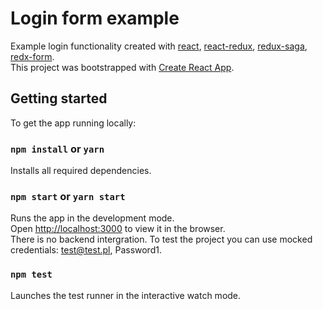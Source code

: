 # Login form example

Example login functionality created with [react](https://reactjs.org/), [react-redux](https://github.com/reduxjs/react-redux), [redux-saga](https://github.com/redux-saga/redux-saga), [redx-form](https://redux-form.com).<br>
This project was bootstrapped with [Create React App](https://github.com/facebookincubator/create-react-app).

## Getting started

To get the app running locally:

### `npm install` or `yarn`

Installs all required dependencies.

### `npm start` or `yarn start`

Runs the app in the development mode.<br>
Open [http://localhost:3000](http://localhost:3000) to view it in the browser.<br>
There is no backend intergration. To test the project you can use mocked credentials: test@test.pl, Password1.

### `npm test`

Launches the test runner in the interactive watch mode.
